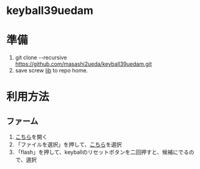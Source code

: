 # keyball39uedam

# 準備
1. git clone --recursive https://github.com/masashi2ueda/keyball39uedam.git
1. save screw [lib](https://www.thingiverse.com/thing:3131126#google_vignette) to repo home.


# 利用方法
## ファーム
1. [こちら](https://sekigon-gonnoc.github.io/promicro-web-updater/index.html)を開く
1. 「ファイルを選択」を押して、[こちら](./results/keyball_keyball39_myvia.hex)を選択
1. 「flash」を押して、keyballのリセットボタンを二回押すと、候補にでるので、選択



